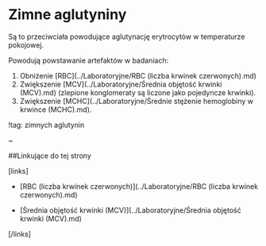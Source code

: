 # Zimne aglutyniny

Są to przeciwciała powodujące aglutynację erytrocytów w temperaturze pokojowej.

Powodują powstawanie artefaktów w badaniach:

1. Obniżenie [RBC](../Laboratoryjne/RBC (liczba krwinek czerwonych).md)
2. Zwiększenie [MCV](../Laboratoryjne/Średnia objętość krwinki (MCV).md) (zlepione konglomeraty są liczone jako pojedyncze krwinki).
3. Zwiększenie [MCHC](../Laboratoryjne/Średnie stężenie hemoglobiny w krwince (MCHC).md).



!tag: zimnych aglutynin

~



##Linkujące do tej strony

[links]

- [RBC (liczba krwinek czerwonych)](../Laboratoryjne/RBC (liczba krwinek czerwonych).md)

- [Średnia objętość krwinki (MCV)](../Laboratoryjne/Średnia objętość krwinki (MCV).md)


[/links]











